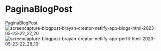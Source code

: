 # PaginaBlogPost
PaginaBlogPost
![screencapture-blogpost-brayan-creator-netlify-app-blogs-html-2023-05-23-22_27_20](https://github.com/BrayanElias/PaginaBlogPost/assets/85414364/5aa298d7-53ed-4b51-8061-693ce688caff)
![screencapture-blogpost-brayan-creator-netlify-app-perfil-html-2023-05-23-22_28_10](https://github.com/BrayanElias/PaginaBlogPost/assets/85414364/8ce13e44-5adc-4cd2-a1a7-bc44ce3cae4f)
